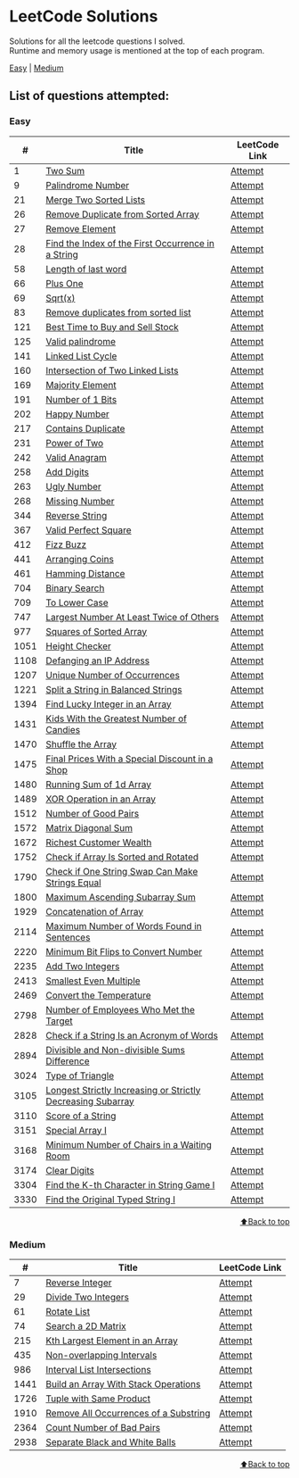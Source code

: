 # LeetCode Solutions
Solutions for all the leetcode questions I solved. <br>
Runtime and memory usage is mentioned at the top of each program.<br>

[Easy](#easy) | [Medium](#medium)

<h2>List of questions attempted:</h2>

<h3 id="easy">Easy</h3>

| #   | Title                                                                                   | LeetCode Link |
| --- | --------------------------------------------------------------------------------------- | ------------- |
| 1 | [Two Sum](https://github.com/Harsh-o4/leetcode-solutions/blob/main/leetcode_solutions/1_two_sum.cpp) | [Attempt](https://leetcode.com/problems/two-sum/) |
| 9 | [Palindrome Number](https://github.com/Harsh-o4/leetcode-solutions/blob/main/leetcode_solutions/9_palindrome_number.cpp) | [Attempt](https://leetcode.com/problems/palindrome-number/) |
| 21 | [Merge Two Sorted Lists](https://github.com/Harsh-o4/leetcode-solutions/blob/main/leetcode_solutions/21_merge_two.cpp) | [Attempt](https://leetcode.com/problems/merge-two-sorted-lists/) |
| 26 | [Remove Duplicate from Sorted Array](https://github.com/Harsh-o4/leetcode-solutions/blob/main/leetcode_solutions/26_remove_duplicates_from_sorted_array.c) | [Attempt](https://leetcode.com/problems/remove-duplicates-from-sorted-array/) |
| 27 | [Remove Element](https://github.com/Harsh-o4/leetcode-solutions/blob/main/leetcode_solutions/27_remove_element.c) | [Attempt](https://leetcode.com/problems/remove-element/) |
| 28 | [Find the Index of the First Occurrence in a String](https://github.com/Harsh-o4/leetcode-solutions/blob/main/leetcode_solutions/28_index_of%20_first_occurence.cpp) | [Attempt](https://leetcode.com/problems/find-the-index-of-the-first-occurrence-in-a-string/) |
| 58 | [Length of last word](https://github.com/Harsh-o4/leetcode-solutions/blob/main/leetcode_solutions/58_last_word.cpp) | [Attempt](https://leetcode.com/problems/length-of-last-word/) |
| 66 | [Plus One](https://github.com/Harsh-o4/leetcode-solutions/blob/main/leetcode_solutions/66_plus_one.cpp) | [Attempt](https://leetcode.com/problems/plus-one/) |
| 69 | [Sqrt(x)](https://github.com/Harsh-o4/leetcode-solutions/blob/main/leetcode_solutions/69_sqrt(x).cpp) | [Attempt](https://leetcode.com/problems/sqrtx/) |
| 83 | [Remove duplicates from sorted list](https://github.com/Harsh-o4/leetcode-solutions/blob/main/leetcode_solutions/83_remove_duplicates.cpp) | [Attempt](https://leetcode.com/problems/remove-duplicates-from-sorted-list/) |
| 121 | [Best Time to Buy and Sell Stock](https://github.com/Harsh-o4/leetcode-solutions/blob/main/leetcode_solutions/121_best_time_to_suy_and_sell_stock.cpp) | [Attempt](https://leetcode.com/problems/best-time-to-buy-and-sell-stock/) |
| 125 | [Valid palindrome](https://github.com/Harsh-o4/leetcode-solutions/blob/main/leetcode_solutions/125_valid_palindrome.cpp) | [Attempt](https://leetcode.com/problems/valid-palindrome/) |
| 141 | [Linked List Cycle](https://github.com/Harsh-o4/leetcode-solutions/blob/main/leetcode_solutions/141_linked_list_cycle.cpp) | [Attempt](https://leetcode.com/problems/linked-list-cycle/) |
| 160 | [Intersection of Two Linked Lists](https://github.com/Harsh-o4/leetcode-solutions/blob/main/leetcode_solutions/160_intersection_of_2_linked_lists.cpp) | [Attempt](https://leetcode.com/problems/intersection-of-two-linked-lists/) |
| 169 | [Majority Element](https://github.com/Harsh-o4/leetcode-solutions/blob/main/leetcode_solutions/169_majority_element.cpp) | [Attempt](https://leetcode.com/problems/majority-element/) |
| 191 | [Number of 1 Bits](https://github.com/Harsh-o4/leetcode-solutions/blob/main/leetcode_solutions/191_number_of_1_bits.cpp) | [Attempt](https://leetcode.com/problems/number-of-1-bits/) |
| 202 | [Happy Number](https://github.com/Harsh-o4/leetcode-solutions/blob/main/leetcode_solutions/202_happy_number.cpp) | [Attempt](https://leetcode.com/problems/happy-number/) |
| 217 | [Contains Duplicate](https://github.com/Harsh-o4/leetcode-solutions/blob/main/leetcode_solutions/217_contains_duplicate.cpp) | [Attempt](https://leetcode.com/problems/contains-duplicate/) |
| 231 | [Power of Two](https://github.com/Harsh-o4/leetcode-solutions/blob/main/leetcode_solutions/231_power_of_two.cpp) | [Attempt](https://leetcode.com/problems/power-of-two/) |
| 242 | [Valid Anagram](https://github.com/Harsh-o4/leetcode-solutions/blob/main/leetcode_solutions/242_valid_anagram.cpp) | [Attempt](https://leetcode.com/problems/valid-anagram/) |
| 258 | [Add Digits](https://github.com/Harsh-o4/leetcode-solutions/blob/main/leetcode_solutions/258_add_digits.cpp) | [Attempt](https://leetcode.com/problems/add-digits/) |
| 263 | [Ugly Number](https://github.com/Harsh-o4/leetcode-solutions/blob/main/leetcode_solutions/263_ugly_number.cpp) | [Attempt](https://leetcode.com/problems/ugly-number/) |
| 268 | [Missing Number](https://github.com/Harsh-o4/leetcode-solutions/blob/main/leetcode_solutions/268_missing_number.cpp) | [Attempt](https://leetcode.com/problems/missing-number/) |
| 344 | [Reverse String](https://github.com/Harsh-o4/leetcode-solutions/blob/main/leetcode_solutions/344_reverse_string.cpp) | [Attempt](https://leetcode.com/problems/reverse-string/) |
| 367 | [Valid Perfect Square](https://github.com/Harsh-o4/leetcode-solutions/blob/main/leetcode_solutions/367_valid_perfect_square.cpp) | [Attempt](https://leetcode.com/problems/valid-perfect-square/) |
| 412 | [Fizz Buzz](https://github.com/Harsh-o4/leetcode-solutions/blob/main/leetcode_solutions/412_fizz_buzz.cpp) | [Attempt](https://leetcode.com/problems/fizz-buzz/) |
| 441 | [Arranging Coins](https://github.com/Harsh-o4/leetcode-solutions/blob/main/leetcode_solutions/441_arranging_coins.cpp) | [Attempt](https://leetcode.com/problems/arranging-coins/) |
| 461 | [Hamming Distance](https://github.com/Harsh-o4/leetcode-solutions/blob/main/leetcode_solutions/461_hamming_distance.cpp) | [Attempt](https://leetcode.com/problems/hamming-distance/) |
| 704 | [Binary Search](https://github.com/Harsh-o4/leetcode-solutions/blob/main/leetcode_solutions/704_binary_search.c) | [Attempt](https://leetcode.com/problems/binary-search/) |
| 709 | [To Lower Case](https://github.com/Harsh-o4/leetcode-solutions/blob/main/leetcode_solutions/709_to_lower_case.cpp) | [Attempt](https://leetcode.com/problems/to-lower-case/) |
| 747 | [Largest Number At Least Twice of Others](https://github.com/Harsh-o4/leetcode-solutions/blob/main/leetcode_solutions/747_largest_number_at_least_twice.cpp) | [Attempt](https://leetcode.com/problems/largest-number-at-least-twice-of-others/) |
| 977 | [Squares of Sorted Array](https://github.com/Harsh-o4/leetcode-solutions/blob/main/leetcode_solutions/977_squares_of_sorted_array.cpp) | [Attempt](https://leetcode.com/problems/squares-of-a-sorted-array/) |
| 1051 | [Height Checker](https://github.com/Harsh-o4/leetcode-solutions/blob/main/leetcode_solutions/1051_height_checker.cpp) | [Attempt](https://leetcode.com/problems/height-checker/) |
| 1108 | [Defanging an IP Address](https://github.com/Harsh-o4/leetcode-solutions/blob/main/leetcode_solutions/1108_defanging_an_ip_address.cpp) | [Attempt](https://leetcode.com/problems/defanging-an-ip-address/) |
| 1207 | [Unique Number of Occurrences](https://github.com/Harsh-o4/leetcode-solutions/blob/main/leetcode_solutions/1207_unique_number_of_occurrences.cpp) | [Attempt](https://leetcode.com/problems/unique-number-of-occurrences/) |
| 1221 | [Split a String in Balanced Strings](https://github.com/Harsh-o4/leetcode-solutions/blob/main/leetcode_solutions/1221_split_a_string.cpp) | [Attempt](https://leetcode.com/problems/split-a-string-in-balanced-strings/) |
| 1394 | [Find Lucky Integer in an Array](https://github.com/Harsh-o4/leetcode-solutions/blob/main/leetcode_solutions/1394_lucky_integer.cpp) | [Attempt](https://leetcode.com/problems/find-lucky-integer-in-an-array/) |
| 1431 | [Kids With the Greatest Number of Candies](https://github.com/Harsh-o4/leetcode-solutions/blob/main/leetcode_solutions/1431_kids_with_greatest_candies.cpp) | [Attempt](https://leetcode.com/problems/kids-with-the-greatest-number-of-candies/) |
| 1470 | [Shuffle the Array](https://github.com/Harsh-o4/leetcode-solutions/blob/main/leetcode_solutions/1470_shuffle_the_array.cpp) | [Attempt](https://leetcode.com/problems/shuffle-the-array/) |
| 1475 | [Final Prices With a Special Discount in a Shop](https://github.com/Harsh-o4/leetcode-solutions/blob/main/leetcode_solutions/1475_final_prices.cpp) | [Attempt](https://leetcode.com/problems/final-prices-with-a-special-discount-in-a-shop/) |
| 1480 | [Running Sum of 1d Array](https://github.com/Harsh-o4/leetcode-solutions/blob/main/leetcode_solutions/1480_running_sum.cpp) | [Attempt](https://leetcode.com/problems/running-sum-of-1d-array/) |
| 1489 | [XOR Operation in an Array](https://github.com/Harsh-o4/leetcode-solutions/blob/main/leetcode_solutions/1489_xor_operation.cpp) | [Attempt](https://leetcode.com/problems/xor-operation-in-an-array/) |
| 1512 | [Number of Good Pairs](https://github.com/Harsh-o4/leetcode-solutions/blob/main/leetcode_solutions/1512_number_of_good_pairs.cpp) | [Attempt](https://leetcode.com/problems/number-of-good-pairs/) |
| 1572 | [Matrix Diagonal Sum](https://github.com/Harsh-o4/leetcode-solutions/blob/main/leetcode_solutions/1572_matrix_diagonal_sum.cpp) | [Attempt](https://leetcode.com/problems/matrix-diagonal-sum/) |
| 1672 | [Richest Customer Wealth](https://github.com/Harsh-o4/leetcode-solutions/blob/main/leetcode_solutions/1672_richest_customer_wealth.cpp) | [Attempt](https://leetcode.com/problems/richest-customer-wealth/) |
| 1752 | [Check if Array Is Sorted and Rotated](https://github.com/Harsh-o4/leetcode-solutions/blob/main/leetcode_solutions/1752_check_if_array_is_sorted_and_rotated.cpp) | [Attempt](https://leetcode.com/problems/check-if-array-is-sorted-and-rotated/) |
| 1790 | [Check if One String Swap Can Make Strings Equal](https://github.com/Harsh-o4/leetcode-solutions/blob/main/leetcode_solutions/1790_check_one_string_swap.cpp) | [Attempt](https://leetcode.com/problems/check-if-one-string-swap-can-make-strings-equal/) |
| 1800 | [Maximum Ascending Subarray Sum](https://github.com/Harsh-o4/leetcode-solutions/blob/main/leetcode_solutions/1800_maximum_ascending_subarray_sum.cpp) | [Attempt](https://leetcode.com/problems/maximum-ascending-subarray-sum/) |
| 1929 | [Concatenation of Array](https://github.com/Harsh-o4/leetcode-solutions/blob/main/leetcode_solutions/1929_concatenation_of_array.cpp) | [Attempt](https://leetcode.com/problems/concatenation-of-array/) |
| 2114 | [Maximum Number of Words Found in Sentences](https://github.com/Harsh-o4/leetcode-solutions/blob/main/leetcode_solutions/2114_maximum_number_of_words.cpp) | [Attempt](https://leetcode.com/problems/maximum-number-of-words-found-in-sentences/) |
| 2220 | [Minimum Bit Flips to Convert Number](https://github.com/Harsh-o4/leetcode-solutions/blob/main/leetcode_solutions/2220_minimum_bit_flip.cpp) | [Attempt](https://leetcode.com/problems/minimum-bit-flips-to-convert-number/) |
| 2235 | [Add Two Integers](https://github.com/Harsh-o4/leetcode-solutions/blob/main/leetcode_solutions/2235_Add_Two_Integers.cpp) | [Attempt](https://leetcode.com/problems/add-two-integers/) |
| 2413 | [Smallest Even Multiple](https://github.com/Harsh-o4/leetcode-solutions/blob/main/leetcode_solutions/2413_smallest_even_multiple.cpp) | [Attempt](https://leetcode.com/problems/smallest-even-multiple/) |
| 2469 | [Convert the Temperature](https://github.com/Harsh-o4/leetcode-solutions/blob/main/leetcode_solutions/2469_convert_the_temperature.cpp) | [Attempt](https://leetcode.com/problems/convert-the-temperature/) |
| 2798 | [Number of Employees Who Met the Target](https://github.com/Harsh-o4/leetcode-solutions/blob/main/leetcode_solutions/2798_number_of_employees.cpp) | [Attempt](https://leetcode.com/problems/number-of-employees-who-met-the-target/) |
| 2828 | [Check if a String Is an Acronym of Words](https://github.com/Harsh-o4/leetcode-solutions/blob/main/leetcode_solutions/2828_check_string_acronym.cpp) | [Attempt](https://leetcode.com/problems/check-if-a-string-is-an-acronym-of-words/) |
| 2894 | [Divisible and Non-divisible Sums Difference](https://github.com/Harsh-o4/leetcode-solutions/blob/main/leetcode_solutions/2894_divisible_and_non_divisible.cpp) | [Attempt](https://leetcode.com/problems/divisible-and-non-divisible-sums-difference/) |
| 3024 | [Type of Triangle](https://github.com/Harsh-o4/leetcode-solutions/blob/main/leetcode_solutions/3024_type_of_triangle.cpp) | [Attempt](https://leetcode.com/problems/type-of-triangle/) |
| 3105 | [Longest Strictly Increasing or Strictly Decreasing Subarray](https://github.com/Harsh-o4/leetcode-solutions/blob/main/leetcode_solutions/3105_longest_strict_subarray.cpp) | [Attempt](https://leetcode.com/problems/longest-strictly-increasing-or-strictly-decreasing-subarray/) |
| 3110 | [Score of a String](https://github.com/Harsh-o4/leetcode-solutions/blob/main/leetcode_solutions/3110_score_of_a_string.cpp) | [Attempt](https://leetcode.com/problems/score-of-a-string/) |
| 3151 | [Special Array I](https://github.com/Harsh-o4/leetcode-solutions/blob/main/leetcode_solutions/3151_special_array_1.cpp) | [Attempt](https://leetcode.com/problems/special-array-i/) |
| 3168 | [Minimum Number of Chairs in a Waiting Room](https://github.com/Harsh-o4/leetcode-solutions/blob/main/leetcode_solutions/3168_minimum_number_of_chairs.cpp) | [Attempt](https://leetcode.com/problems/minimum-number-of-chairs-in-a-waiting-room/) |
| 3174 | [Clear Digits](https://github.com/Harsh-o4/leetcode-solutions/blob/main/leetcode_solutions/3174_clear_digits.cpp) | [Attempt](https://leetcode.com/problems/clear-digits/) |
| 3304 | [Find the K-th Character in String Game I](https://github.com/Harsh-o4/leetcode-solutions/blob/main/leetcode_solutions/3304_string_game.cpp) | [Attempt](https://leetcode.com/problems/find-the-k-th-character-in-string-game-i/) |
| 3330 | [Find the Original Typed String I](https://github.com/Harsh-o4/leetcode-solutions/blob/main/leetcode_solutions/3330_original_typed.cpp) | [Attempt](https://leetcode.com/problems/find-the-original-typed-string-i/) |

<p align="right"><a href="#LeetCode-Solutions">⬆️Back to top</a></p>

<h3 id="medium">Medium</h3>

| #   | Title                                                                                   | LeetCode Link |
| --- | --------------------------------------------------------------------------------------- | ------------- |
| 7 | [Reverse Integer](https://github.com/Harsh-o4/leetcode-solutions/blob/main/leetcode_solutions/7_reverse_integer.cpp) | [Attempt](https://leetcode.com/problems/reverse-integer/) |
| 29 | [Divide Two Integers](https://github.com/Harsh-o4/leetcode-solutions/blob/main/leetcode_solutions/29_divide_2_integers.cpp) | [Attempt](https://leetcode.com/problems/divide-two-integers/) |
| 61 | [Rotate List](https://github.com/Harsh-o4/leetcode-solutions/blob/main/leetcode_solutions/61_rotate_list.cpp) | [Attempt](https://leetcode.com/problems/rotate-list/) |
| 74 | [Search a 2D Matrix](https://github.com/Harsh-o4/leetcode-solutions/blob/main/leetcode_solutions/74_search_a_2d_matrix.c) | [Attempt](https://leetcode.com/problems/search-a-2d-matrix/) |
| 215 | [Kth Largest Element in an Array](https://github.com/Harsh-o4/leetcode-solutions/blob/main/leetcode_solutions/215_kth_largest.cpp) | [Attempt](https://leetcode.com/problems/kth-largest-element-in-an-array/) |
| 435 | [Non-overlapping Intervals](https://github.com/Harsh-o4/leetcode-solutions/blob/main/leetcode_solutions/435_non_overlapping_intervals.cpp) | [Attempt](https://leetcode.com/problems/non-overlapping-intervals/) |
| 986 | [Interval List Intersections](https://github.com/Harsh-o4/leetcode-solutions/blob/main/leetcode_solutions/986_interval_list_intersections.cpp) | [Attempt](https://leetcode.com/problems/interval-list-intersections/) |
| 1441 | [Build an Array With Stack Operations](https://github.com/Harsh-o4/leetcode-solutions/blob/main/leetcode_solutions/1441_build_an_array.cpp) | [Attempt](https://leetcode.com/problems/build-an-array-with-stack-operations/) |
| 1726 | [Tuple with Same Product](https://github.com/Harsh-o4/leetcode-solutions/blob/main/leetcode_solutions/1726_tuple_with_same_product.cpp) | [Attempt](https://leetcode.com/problems/tuple-with-same-product/) |
| 1910 | [Remove All Occurrences of a Substring](https://github.com/Harsh-o4/leetcode-solutions/blob/main/leetcode_solutions/1910_remove_all_occurences.cpp) | [Attempt](https://leetcode.com/problems/remove-all-occurrences-of-a-substring/) |
| 2364 | [Count Number of Bad Pairs](https://github.com/Harsh-o4/leetcode-solutions/blob/main/leetcode_solutions/2364_count_number_of_bad_pairs.cpp) | [Attempt](https://leetcode.com/problems/count-number-of-bad-pairs/) |
| 2938 | [Separate Black and White Balls](https://github.com/Harsh-o4/leetcode-solutions/blob/main/leetcode_solutions/2938_Seperate_black_and_white_balls.cpp) | [Attempt](https://leetcode.com/problems/separate-black-and-white-balls/) |

<p align="right"><a href="#LeetCode-Solutions">⬆️Back to top</a></p>
